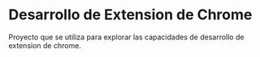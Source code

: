 # Desarrollo de Extension de Chrome

Proyecto que se utiliza para explorar las capacidades de desarrollo de extension de chrome.


